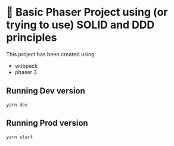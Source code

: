 # 🚀 Basic Phaser Project using (or trying to use) SOLID and DDD principles

This project has been created using

- webpack
- phaser 3

## Running Dev version

```
yarn dev
```

## Running Prod version

```
yarn start
```
